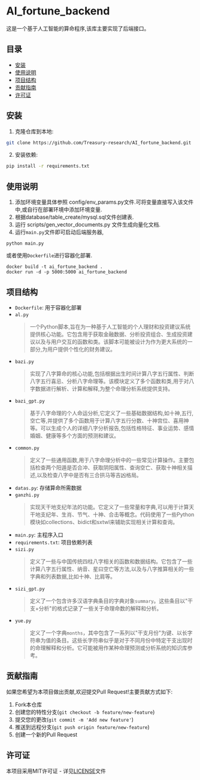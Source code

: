 

# AI_fortune_backend

这是一个基于人工智能的算命程序,该库主要实现了后端接口。

## 目录

- [安装](#安装)
- [使用说明](#使用说明)
- [项目结构](#项目结构)
- [贡献指南](#贡献指南)
- [许可证](#许可证)

## 安装

1. 克隆仓库到本地:

```bash
git clone https://github.com/Treasury-research/AI_fortune_backend.git
```

2. 安装依赖:

```bash
pip install -r requirements.txt
```

## 使用说明

1. 添加环境变量具体参照 config/env_params.py文件.可将变量直接写入该文件中,或自行在部署环境中添加环境变量.
2. 根据database/table_create/mysql.sql文件创建表.
3. 运行 scripts/gen_vector_documents.py 文件生成向量化文档.
4. 运行`main.py`文件即可启动后端服务器, 
```commandline
python main.py
```
或者使用`Dockerfile`进行容器化部署.
```commandline
docker build -t ai_fortune_backend .
docker run -d -p 5000:5000 ai_fortune_backend
```
## 项目结构

- `Dockerfile`: 用于容器化部署
- `al.py`
  > 一个Python脚本,旨在为一种基于人工智能的个人理财和投资建议系统提供核心功能。它包含用于获取金融数据、分析投资组合、生成投资建议以及与用户交互的函数和类。该脚本可能被设计为作为更大系统的一部分,为用户提供个性化的财务建议。
- `bazi.py`
  > 实现了八字算命的核心功能,包括根据出生时间计算八字五行属性、判断八字五行喜忌、分析八字命理等。该模块定义了多个函数和类,用于对八字数据进行解析、计算和解释,为整个命理分析系统提供支持。
- `bazi_gpt.py`
  > 基于八字命理的个人命运分析,它定义了一些基础数据结构,如十神,五行,空亡等,并提供了多个函数用于计算八字五行分数、十神宫位、喜用神等。可以生成个人的详细八字分析报告,包括性格特征、事业运势、感情婚姻、健康等多个方面的预测和建议。
- `common.py`
  > 定义了一些通用函数,用于八字命理分析中的一些常见计算操作。主要包括检查两个阳遁是否合冲、获取阴阳属性、查询空亡、获取十神相关描述,以及检查八字中是否有三合拱马等吉凶格局。
- `datas.py`: 存储算命所需数据
- `ganzhi.py`
  > 实现天干地支纪年法的功能。它定义了一些常量和字典,可以用于计算天干地支纪年、生肖、节气、十神、合击等概念。代码使用了一些Python模块如collections、bidict和sxtwl来辅助实现相关计算和查询。
- `main.py`: 主程序入口
- `requirements.txt`: 项目依赖列表
- `sizi.py`
  > 定义了一些与中国传统四柱八字相关的函数和数据结构。它包含了一些计算八字五行属性、纳音、星曰空亡等方法,以及与八字推算相关的一些字典和列表数据,比如十神、比肩等。
- `sizi_gpt.py`
  > 定义了一个包含许多汉语字典条目的字典对象`summary`。这些条目以"干支+分析"的格式记录了一些关于命理命数的解释和分析。
- `yue.py`
  > 定义了一个字典`months`，其中包含了一系列以"干支月份"为键、以长字符串为值的条目。这些长字符串似乎是对于不同月份中特定干支出现时的命理解释和分析。它可能被用作某种命理预测或分析系统的知识库参考。

## 贡献指南

如果您希望为本项目做出贡献,欢迎提交Pull Request!主要贡献方式如下:

1. Fork本仓库
2. 创建您的特性分支(`git checkout -b feature/new-feature`)
3. 提交您的更改(`git commit -m 'Add new feature'`)
4. 推送到远程分支(`git push origin feature/new-feature`)
5. 创建一个新的Pull Request

## 许可证
本项目采用MIT许可证 - 详见[LICENSE](LICENSE.txt)文件